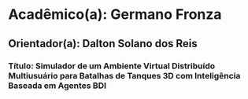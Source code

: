 # Acadêmico(a): Germano Fronza  

## Orientador(a): Dalton Solano dos Reis  

### Título: Simulador de um Ambiente Virtual Distribuído Multiusuário para Batalhas de Tanques 3D com Inteligência Baseada em Agentes BDI  
